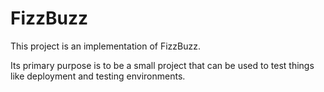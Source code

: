 # FizzBuzz

This project is an implementation of FizzBuzz.

Its primary purpose is to be a small project that can be used to test things like deployment and testing environments.
